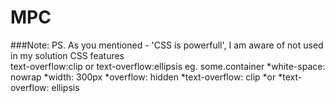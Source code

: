 # MPC

###Note:
   PS. As you mentioned - 'CSS is powerfull',
   I am aware of not used in my solution CSS features  
   text-overflow:clip or text-overflow:ellipsis
   eg.
   some.container
  *white-space: nowrap 
  *width: 300px
  *overflow: hidden
  *text-overflow: clip 
  *or
  *text-overflow: ellipsis
